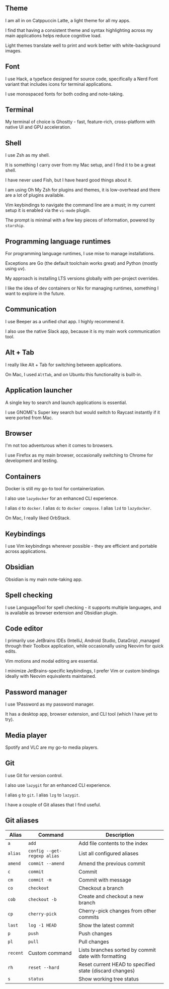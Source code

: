 ## Theme

I am all in on Catppuccin Latte, a light theme for all my apps.

I find that having a consistent theme and syntax highlighting across my main applications helps reduce cognitive load.

Light themes translate well to print and work better with white-background images.

## Font

I use Hack, a typeface designed for source code, specifically a Nerd Font variant that includes icons for terminal applications.

I use monospaced fonts for both coding and note-taking.

## Terminal

My terminal of choice is Ghostty - fast, feature-rich, cross-platform with native UI and GPU acceleration.

## Shell

I use Zsh as my shell.

It is something I carry over from my Mac setup, and I find it to be a great shell.

I have never used Fish, but I have heard good things about it.

I am using Oh My Zsh for plugins and themes, it is low-overhead and there are a lot of plugins available.

Vim keybindings to navigate the command line are a must; in my current setup it is enabled via the `vi-mode` plugin.

The prompt is minimal with a few key pieces of information, powered by `starship`.

## Programming language runtimes

For programming language runtimes, I use mise to manage installations.

Exceptions are Go (the default toolchain works great) and Python (mostly using uv).

My approach is installing LTS versions globally with per-project overrides.

I like the idea of dev containers or Nix for managing runtimes, something I want to explore in the future.

## Communication

I use Beeper as a unified chat app. I highly recommend it.

I also use the native Slack app, because it is my main work communication tool.

## Alt + Tab

I really like Alt + Tab for switching between applications.

On Mac, I used `AltTab`, and on Ubuntu this functionality is built-in.

## Application launcher

A single key to search and launch applications is essential.

I use GNOME's Super key search but would switch to Raycast instantly if it were ported from Mac.

## Browser

I'm not too adventurous when it comes to browsers.

I use Firefox as my main browser, occasionally switching to Chrome for development and testing.

## Containers

Docker is still my go-to tool for containerization.

I also use `lazydocker` for an enhanced CLI experience.

I alias `d` to `docker`.
I alias `dc` to `docker compose`.
I alias `lzd` to `lazydocker`.

On Mac, I really liked OrbStack.

## Keybindings

I use Vim keybindings wherever possible - they are efficient and portable across applications.

## Obsidian

Obsidian is my main note-taking app.

## Spell checking

I use LanguageTool for spell checking - it supports multiple languages, and is available as browser extension and Obsidian plugin.

## Code editor

I primarily use JetBrains IDEs (IntelliJ, Android Studio, DataGrip) ,managed through their Toolbox application, while occasionally using Neovim for quick edits.

Vim motions and modal editing are essential.

I minimize JetBrains-specific keybindings, I prefer Vim or custom bindings ideally with Neovim equivalents maintained.

## Password manager

I use 1Password as my password manager.

It has a desktop app, browser extension, and CLI tool (which I have yet to try).

## Media player

Spotify and VLC are my go-to media players.

## Git

I use Git for version control.

I also use `lazygit` for an enhanced CLI experience.

I alias `g` to `git`.
I alias `lzg` to `lazygit`.

I have a couple of Git aliases that I find useful.

## Git aliases

| Alias    | Command                     | Description                                             |
|----------|-----------------------------|---------------------------------------------------------|
| `a`      | `add`                       | Add file contents to the index                          |
| `alias`  | `config --get-regexp alias` | List all configured aliases                             |
| `amend`  | `commit --amend`            | Amend the previous commit                               |
| `c`      | `commit`                    | Commit                                                  |
| `cm`     | `commit -m`                 | Commit with message                                     |
| `co`     | `checkout`                  | Checkout a branch                                       |
| `cob`    | `checkout -b`               | Create and checkout a new branch                        |
| `cp`     | `cherry-pick`               | Cherry-pick changes from other commits                  |
| `last`   | `log -1 HEAD`               | Show the latest commit                                  |
| `p`      | `push`                      | Push changes                                            |
| `pl`     | `pull`                      | Pull changes                                            |
| `recent` | Custom command              | Lists branches sorted by commit date with formatting    |
| `rh`     | `reset --hard`              | Reset current HEAD to specified state (discard changes) |
| `s`      | `status`                    | Show working tree status                                |